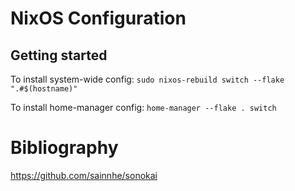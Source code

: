 # NixOS Configuration

## Getting started

To install system-wide config:
`sudo nixos-rebuild switch --flake ".#$(hostname)"`

To install home-manager config:
`home-manager --flake . switch`

# Bibliography
https://github.com/sainnhe/sonokai
